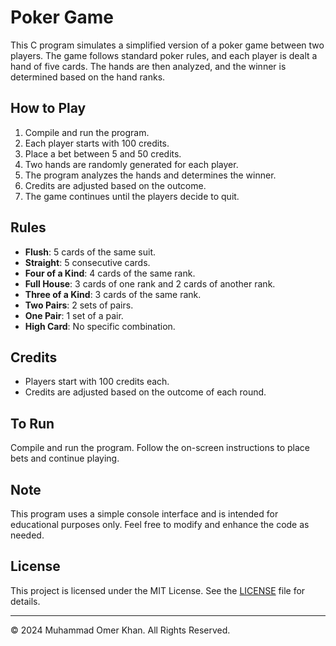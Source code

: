 # Poker Game

This C program simulates a simplified version of a poker game between two players. The game follows standard poker rules, and each player is dealt a hand of five cards. The hands are then analyzed, and the winner is determined based on the hand ranks.

## How to Play

1. Compile and run the program.
2. Each player starts with 100 credits.
3. Place a bet between 5 and 50 credits.
4. Two hands are randomly generated for each player.
5. The program analyzes the hands and determines the winner.
6. Credits are adjusted based on the outcome.
7. The game continues until the players decide to quit.

## Rules

- **Flush**: 5 cards of the same suit.
- **Straight**: 5 consecutive cards.
- **Four of a Kind**: 4 cards of the same rank.
- **Full House**: 3 cards of one rank and 2 cards of another rank.
- **Three of a Kind**: 3 cards of the same rank.
- **Two Pairs**: 2 sets of pairs.
- **One Pair**: 1 set of a pair.
- **High Card**: No specific combination.

## Credits

- Players start with 100 credits each.
- Credits are adjusted based on the outcome of each round.

## To Run

Compile and run the program. Follow the on-screen instructions to place bets and continue playing.

## Note

This program uses a simple console interface and is intended for educational purposes only. Feel free to modify and enhance the code as needed.

## License

This project is licensed under the MIT License. See the [LICENSE](https://github.com/OmerKhan24/Poker-Game-in-C/blob/main/LICENSE) file for details.

---

© 2024 Muhammad Omer Khan. All Rights Reserved.
